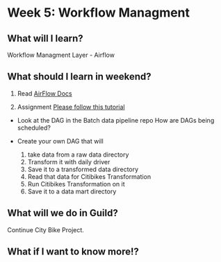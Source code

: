 # Week 5: Workflow Managment

## What will I learn?
Workflow Managment Layer - Airflow

## What should I learn in weekend?
1. Read
    [AirFlow Docs](https://airflow.apache.org)

2. Assignment
    [Please follow this tutorial](https://medium.com/@mozesr/basic-airflow-73361b62814f)

* Look at the DAG in the Batch data pipeline repo
    How are DAGs being scheduled?

* Create your own DAG that will 
    1. take data from a raw data directory 
    2. Transform it with daily driver
    3. Save it to a transformed data directory
    4. Read that data for Citibikes Transformation
    5. Run Citibikes Transformation on it
    6. Save it to a data mart directory

## What will we do in Guild?
Continue City Bike Project.

## What if I want to know more!?
